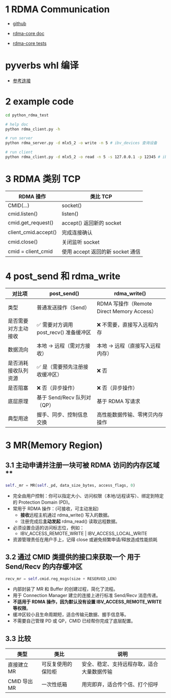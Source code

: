 # 1 RDMA Communication
- [github](https://github.com/linux-rdma/rdma-core)

- [rdma-core doc](https://github.com/linux-rdma/rdma-core/tree/master/Documentation)

- [rdma-core tests](https://github.com/linux-rdma/rdma-core/blob/master/tests/base_rdmacm.py)

# pyverbs whl 编译

- [参考连接](https://github.com/Elvin-Ma/project_build_tools/tree/main/rdma-core_build-wheel)

# 2 example code
```sh
cd python_rdma_test

# help doc
python rdma_client.py -h

# run server
python rdma_server.py -d mlx5_2 -o write -n 5 # ibv_devices 查询设备

# run client
python rdma_client.py -d mlx5_2 -o read -n 5 -s 127.0.0.1 -p 12345 # ibv_devices 查询设备
```

# 3 RDMA 类别 TCP
| RDMA 操作 | 类比 TCP |
| ---- | ---- |
| CMID(...) | socket() |
| cmid.listen() | listen() |
| cmid.get_request() | accept() 返回新的 socket |
| client_cmid.accept() | 完成连接确认 |
| cmid.close() | 关闭监听 socket |
| cmid = client_cmid | 使用 accept 返回的新 socket 通信 |

# 4 post_send 和 rdma_write

| 对比项 | post_send() | rdma_write() |
| ---- | ---- | ---- |
| 类型 | 普通发送操作（Send） | RDMA 写操作（Remote Direct Memory Access） |
| 是否需要对方主动接收 | ✅ 需要对方调用 post_recv() 准备缓冲区 | ❌ 不需要，直接写入远程内存 |
| 数据流向 | 本地 → 远程（需对方接收） | 本地 → 远程（直接写入远程内存） |
| 是否消耗接收队列资源 | ✅ 是（需要预先注册接收缓冲区） | ❌ 否 |
| 是否阻塞 | ❌ 否（异步操作） | ❌ 否（异步操作） |
| 底层原理 | 基于 Send/Recv 队列对（QP） | 基于 RDMA 写请求 |
| 典型用途 | 握手、同步、控制信息交换 | 高性能数据传输、零拷贝内存操作 |

# 3 MR(Memory Region)

## 3.1 主动申请并注册一块可被 RDMA 访问的内存区域**

```python
self._mr = MR(self._pd, data_size_bytes, access_flags, 0)
```

- 完全由用户控制：你可以指定大小、访问权限（本地/远程读写）、绑定到特定的 Protection Domain (PD)。
- 常用于 RDMA 操作：(可接收，可主动发起)
    - **接收**远程主机通过 rdma_write() 写入的数据。
    - 注册完成后**主动发起** rdma_read() 读取远程数据。
- 必须设置合适的访问标志位，例如：
    - IBV_ACCESS_REMOTE_WRITE | IBV_ACCESS_LOCAL_WRITE
- 资源管理责任在用户手上，记得 close 或避免频繁申请/释放造成性能损耗

## 3.2 通过 CMID 类提供的接口来获取一个 用于 Send/Recv 的内存缓冲区
```python
recv_mr = self.cmid.reg_msgs(size + RESERVED_LEN)
```

- 内部封装了 MR 和 Buffer 的创建过程，简化了流程。
- 用于 Connection Manager 建立的连接上进行标准 Send/Recv 消息传递。
- **不适用于 RDMA 操作，因为默认没有设置 IBV_ACCESS_REMOTE_WRITE 等权限**。
- 缓冲区较小且生命周期短，适合传输元数据、握手信息等。
- 不需要自己管理 PD 或 QP，CMID 已经帮你完成了底层配置。

## 3.3 比较

|类型 |类比| 说明|
|----|----|----|
|直接建立 MR|可反复使用的保险柜|安全、稳定、支持远程存取，适合大量数据传输|
|CMID 导出 MR|一次性纸箱|用完即弃，适合传个信、打个招呼|